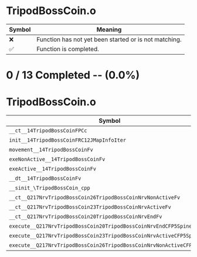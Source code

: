 # TripodBossCoin.o
| Symbol | Meaning 
| ------------- | ------------- 
| :x: | Function has not yet been started or is not matching. 
| :white_check_mark: | Function is completed. 


# 0 / 13 Completed -- (0.0%)
# TripodBossCoin.o
| Symbol | Decompiled? |
| ------------- | ------------- |
| `__ct__14TripodBossCoinFPCc` | :x: |
| `init__14TripodBossCoinFRC12JMapInfoIter` | :x: |
| `movement__14TripodBossCoinFv` | :x: |
| `exeNonActive__14TripodBossCoinFv` | :x: |
| `exeActive__14TripodBossCoinFv` | :x: |
| `__dt__14TripodBossCoinFv` | :x: |
| `__sinit_\TripodBossCoin_cpp` | :x: |
| `__ct__Q217NrvTripodBossCoin26TripodBossCoinNrvNonActiveFv` | :x: |
| `__ct__Q217NrvTripodBossCoin23TripodBossCoinNrvActiveFv` | :x: |
| `__ct__Q217NrvTripodBossCoin20TripodBossCoinNrvEndFv` | :x: |
| `execute__Q217NrvTripodBossCoin20TripodBossCoinNrvEndCFP5Spine` | :x: |
| `execute__Q217NrvTripodBossCoin23TripodBossCoinNrvActiveCFP5Spine` | :x: |
| `execute__Q217NrvTripodBossCoin26TripodBossCoinNrvNonActiveCFP5Spine` | :x: |
